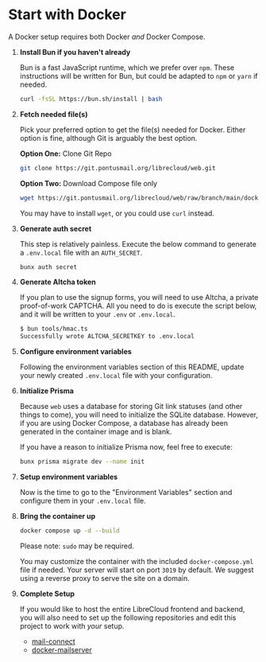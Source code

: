 # Start with Docker

A Docker setup requires both Docker *and* Docker Compose.

1. **Install Bun if you haven't already**

   Bun is a fast JavaScript runtime, which we prefer over `npm`. These instructions will be written for Bun, but could be adapted to `npm` or `yarn` if needed.

   ```bash
   curl -fsSL https://bun.sh/install | bash
   ```

2. **Fetch needed file(s)**

   Pick your preferred option to get the file(s) needed for Docker. Either option is fine, although Git is arguably the best option.

   **Option One:** Clone Git Repo

   ```bash
   git clone https://git.pontusmail.org/librecloud/web.git
   ```

   **Option Two:** Download Compose file only

   ```bash
   wget https://git.pontusmail.org/librecloud/web/raw/branch/main/docker-compose.yml
   ```

   You may have to install `wget`, or you could use `curl` instead.

3. **Generate auth secret**

   This step is relatively painless. Execute the below command to generate a `.env.local` file with an `AUTH_SECRET`.

   ```bash
   bunx auth secret
   ```

4. **Generate Altcha token**

   If you plan to use the signup forms, you will need to use Altcha, a private proof-of-work CAPTCHA. All you need to do is execute the script below, and it will be written to your `.env` or `.env.local`.

   ```bash
   $ bun tools/hmac.ts
   Successfully wrote ALTCHA_SECRETKEY to .env.local
   ```

5. **Configure environment variables**

   Following the environment variables section of this README, update your newly created `.env.local` file with your configuration.

6. **Initialize Prisma**

   Because `web` uses a database for storing Git link statuses (and other things to come),
   you will need to initialize the SQLite database.
   However, if you are using Docker Compose, a database has already been generated in the container image and is blank.

   If you have a reason to initialize Prisma now, feel free to execute:

   ```bash
   bunx prisma migrate dev --name init
   ```

7. **Setup environment variables**

   Now is the time to go to the "Environment Variables" section and configure them in your `.env.local` file.

8. **Bring the container up**

   ```bash
   docker compose up -d --build
   ```

   Please note: `sudo` may be required.

   You may customize the container with the included `docker-compose.yml` file if needed. Your server will start on port `3019` by default. We suggest using a reverse proxy to serve the site on a domain.

9. **Complete Setup**

   If you would like to host the entire LibreCloud frontend and backend,
   you will also need to set up the following repositories and edit this project to work with *your* setup.

   * [mail-connect](https://git.pontusmail.org/librecloud/mail-connect)
   * [docker-mailserver](https://github.com/docker-mailserver/docker-mailserver)
